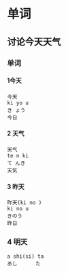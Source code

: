 # 单词

## 讨论今天天气


### 单词

#### 1今天

```
今天
ki yo u 
き ょう
今日
```

#### 2 天气


```
天气
te n ki
て んき
天気
```


#### 3 昨天

```
昨天(ki no )  
ki no u 
きのう 
昨日   

```

### 4 明天


```
a shi(si) ta
あし      た

```